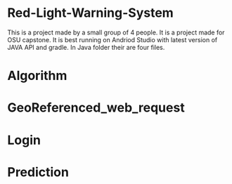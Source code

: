 # Red-Light-Warning-System
This is a project made by a small group of 4 people.
It is a project made for OSU capstone.
It is best running on Andriod Studio with latest version of JAVA API and gradle.
In Java folder their are four files.
# Algorithm
# GeoReferenced_web_request
# Login
# Prediction


